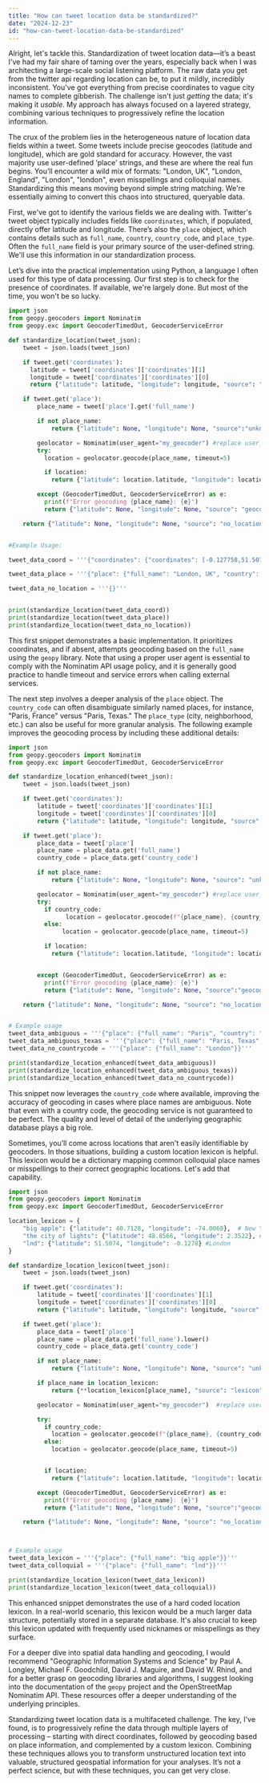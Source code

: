 ```yaml
---
title: "How can tweet location data be standardized?"
date: "2024-12-23"
id: "how-can-tweet-location-data-be-standardized"
---
```


Alright, let's tackle this. Standardization of tweet location data—it’s a beast I've had my fair share of taming over the years, especially back when I was architecting a large-scale social listening platform. The raw data you get from the twitter api regarding location can be, to put it mildly, incredibly inconsistent. You've got everything from precise coordinates to vague city names to complete gibberish. The challenge isn't just *getting* the data; it's making it *usable*. My approach has always focused on a layered strategy, combining various techniques to progressively refine the location information.

The crux of the problem lies in the heterogeneous nature of location data fields within a tweet. Some tweets include precise geocodes (latitude and longitude), which are gold standard for accuracy. However, the vast majority use user-defined ‘place’ strings, and these are where the real fun begins. You’ll encounter a wild mix of formats: "London, UK", "London, England", "London", "london", even misspellings and colloquial names. Standardizing this means moving beyond simple string matching. We're essentially aiming to convert this chaos into structured, queryable data.

First, we've got to identify the various fields we are dealing with. Twitter's tweet object typically includes fields like `coordinates`, which, if populated, directly offer latitude and longitude. There’s also the `place` object, which contains details such as `full_name`, `country`, `country_code`, and `place_type`. Often the `full_name` field is your primary source of the user-defined string. We'll use this information in our standardization process.

Let’s dive into the practical implementation using Python, a language I often used for this type of data processing. Our first step is to check for the presence of coordinates. If available, we're largely done. But most of the time, you won't be so lucky.

```python
import json
from geopy.geocoders import Nominatim
from geopy.exc import GeocoderTimedOut, GeocoderServiceError

def standardize_location(tweet_json):
    tweet = json.loads(tweet_json)

    if tweet.get('coordinates'):
      latitude = tweet['coordinates']['coordinates'][1]
      longitude = tweet['coordinates']['coordinates'][0]
      return {"latitude": latitude, "longitude": longitude, "source": "coordinates"}

    if tweet.get('place'):
        place_name = tweet['place'].get('full_name')

        if not place_name:
            return {"latitude": None, "longitude": None, "source":"unknown"}

        geolocator = Nominatim(user_agent="my_geocoder") #replace user_agent with a proper ID
        try:
          location = geolocator.geocode(place_name, timeout=5)

          if location:
            return {"latitude": location.latitude, "longitude": location.longitude, "source":"geocoding"}

        except (GeocoderTimedOut, GeocoderServiceError) as e:
          print(f"Error geocoding {place_name}: {e}")
          return {"latitude": None, "longitude": None, "source": "geocoding_error"}

    return {"latitude": None, "longitude": None, "source": "no_location_data"}


#Example Usage:

tweet_data_coord = '''{"coordinates": {"coordinates": [-0.127758,51.507351], "type": "Point"}}'''

tweet_data_place = '''{"place": {"full_name": "London, UK", "country": "United Kingdom", "country_code":"GB"}}'''

tweet_data_no_location = '''{}'''


print(standardize_location(tweet_data_coord))
print(standardize_location(tweet_data_place))
print(standardize_location(tweet_data_no_location))
```

This first snippet demonstrates a basic implementation. It prioritizes coordinates, and if absent, attempts geocoding based on the `full_name` using the `geopy` library. Note that using a proper user agent is essential to comply with the Nominatim API usage policy, and it is generally good practice to handle timeout and service errors when calling external services.

The next step involves a deeper analysis of the `place` object. The `country_code` can often disambiguate similarly named places, for instance, "Paris, France" versus "Paris, Texas." The `place_type` (city, neighborhood, etc.) can also be useful for more granular analysis. The following example improves the geocoding process by including these additional details:

```python
import json
from geopy.geocoders import Nominatim
from geopy.exc import GeocoderTimedOut, GeocoderServiceError

def standardize_location_enhanced(tweet_json):
    tweet = json.loads(tweet_json)

    if tweet.get('coordinates'):
        latitude = tweet['coordinates']['coordinates'][1]
        longitude = tweet['coordinates']['coordinates'][0]
        return {"latitude": latitude, "longitude": longitude, "source": "coordinates"}

    if tweet.get('place'):
        place_data = tweet['place']
        place_name = place_data.get('full_name')
        country_code = place_data.get('country_code')

        if not place_name:
            return {"latitude": None, "longitude": None, "source": "unknown"}

        geolocator = Nominatim(user_agent="my_geocoder") #replace user_agent with a proper ID
        try:
          if country_code:
                location = geolocator.geocode(f"{place_name}, {country_code}", timeout=5)
          else:
               location = geolocator.geocode(place_name, timeout=5)

          if location:
            return {"latitude": location.latitude, "longitude": location.longitude, "source":"geocoding"}


        except (GeocoderTimedOut, GeocoderServiceError) as e:
          print(f"Error geocoding {place_name}: {e}")
          return {"latitude": None, "longitude": None, "source":"geocoding_error"}

    return {"latitude": None, "longitude": None, "source": "no_location_data"}


# Example usage
tweet_data_ambiguous = '''{"place": {"full_name": "Paris", "country": "France", "country_code":"FR"}}'''
tweet_data_ambiguous_texas = '''{"place": {"full_name": "Paris, Texas", "country": "United States", "country_code":"US"}}'''
tweet_data_no_countrycode = '''{"place": {"full_name": "London"}}'''

print(standardize_location_enhanced(tweet_data_ambiguous))
print(standardize_location_enhanced(tweet_data_ambiguous_texas))
print(standardize_location_enhanced(tweet_data_no_countrycode))
```
This snippet now leverages the `country_code` where available, improving the accuracy of geocoding in cases where place names are ambiguous. Note that even with a country code, the geocoding service is not guaranteed to be perfect. The quality and level of detail of the underlying geographic database plays a big role.

Sometimes, you’ll come across locations that aren't easily identifiable by geocoders. In those situations, building a custom location lexicon is helpful. This lexicon would be a dictionary mapping common colloquial place names or misspellings to their correct geographic locations. Let's add that capability.

```python
import json
from geopy.geocoders import Nominatim
from geopy.exc import GeocoderTimedOut, GeocoderServiceError

location_lexicon = {
    "big apple": {"latitude": 40.7128, "longitude": -74.0060},  # New York City
    "the city of lights": {"latitude": 48.8566, "longitude": 2.3522}, #Paris
    "lnd": {"latitude": 51.5074, "longitude": -0.1278} #London
}

def standardize_location_lexicon(tweet_json):
    tweet = json.loads(tweet_json)

    if tweet.get('coordinates'):
        latitude = tweet['coordinates']['coordinates'][1]
        longitude = tweet['coordinates']['coordinates'][0]
        return {"latitude": latitude, "longitude": longitude, "source": "coordinates"}

    if tweet.get('place'):
        place_data = tweet['place']
        place_name = place_data.get('full_name').lower()
        country_code = place_data.get('country_code')

        if not place_name:
            return {"latitude": None, "longitude": None, "source": "unknown"}

        if place_name in location_lexicon:
            return {**location_lexicon[place_name], "source": "lexicon"}

        geolocator = Nominatim(user_agent="my_geocoder")  #replace user_agent with a proper ID

        try:
          if country_code:
            location = geolocator.geocode(f"{place_name}, {country_code}", timeout=5)
          else:
            location = geolocator.geocode(place_name, timeout=5)


          if location:
            return {"latitude": location.latitude, "longitude": location.longitude, "source":"geocoding"}

        except (GeocoderTimedOut, GeocoderServiceError) as e:
          print(f"Error geocoding {place_name}: {e}")
          return {"latitude": None, "longitude": None, "source":"geocoding_error"}

    return {"latitude": None, "longitude": None, "source": "no_location_data"}



# Example usage
tweet_data_lexicon = '''{"place": {"full_name": "big apple"}}'''
tweet_data_colloquial = '''{"place": {"full_name": "lnd"}}'''

print(standardize_location_lexicon(tweet_data_lexicon))
print(standardize_location_lexicon(tweet_data_colloquial))
```

This enhanced snippet demonstrates the use of a hard coded location lexicon. In a real-world scenario, this lexicon would be a much larger data structure, potentially stored in a separate database. It's also crucial to keep this lexicon updated with frequently used nicknames or misspellings as they surface.

For a deeper dive into spatial data handling and geocoding, I would recommend "Geographic Information Systems and Science" by Paul A. Longley, Michael F. Goodchild, David J. Maguire, and David W. Rhind, and for a better grasp on geocoding libraries and algorithms, I suggest looking into the documentation of the `geopy` project and the OpenStreetMap Nominatim API. These resources offer a deeper understanding of the underlying principles.

Standardizing tweet location data is a multifaceted challenge. The key, I've found, is to progressively refine the data through multiple layers of processing – starting with direct coordinates, followed by geocoding based on place information, and complemented by a custom lexicon. Combining these techniques allows you to transform unstructured location text into valuable, structured geospatial information for your analyses. It’s not a perfect science, but with these techniques, you can get very close.
